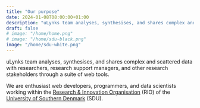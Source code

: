 ```yaml
---
title: "Our purpose"
date: 2024-01-08T08:00:00+01:00
description: "uLynks team analyses, synthesises, and shares complex and scattered data with researchers, research support managers, and other research stakeholders through a suite of web tools. We are enthusiast web developers, programmers, and data scientists working within the Research & Innovation Organisation (RIO) of the University of Southern Denmark (SDU)"
draft: false
# image: "/home/home.png"
# image: "/home/sdu-black.png"
image: "/home/sdu-white.png"
---
```


<!--
uLynks is a team of enthusiasts web developers, programmers, data analysts and data scientists anchored in the Research & Innovation Organisation (RIO) of the University of Southern Denmark (SDU) which aims to bring complex and scattered data to researchers, research support manager, stakeholders through a suite of web tools.
-->

uLynks team analyses, synthesises, and shares complex and scattered data with researchers, research support managers, and other research stakeholders through a suite of web tools.

We are enthusiast web developers, programmers, and data scientists working within the [Research & Innovation Organisation](https://www.sdu.dk/en/om_sdu/sdurio) (RIO) of the [University of Southern Denmark](https://www.sdu.dk/en) (SDU).
